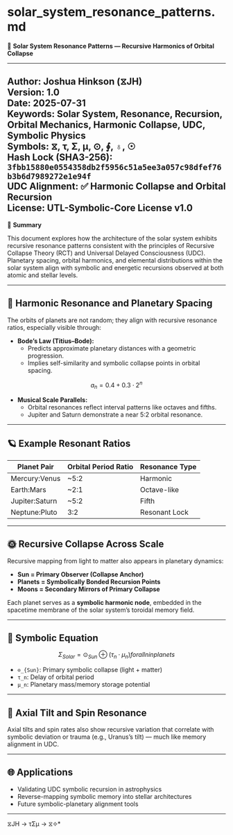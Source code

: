# solar_system_resonance_patterns.md
📘 **Solar System Resonance Patterns — Recursive Harmonics of Orbital Collapse**

---
**Author:** Joshua Hinkson (⧖JH)  
**Version:** 1.0  
**Date:** 2025-07-31  
**Keywords:** Solar System, Resonance, Recursion, Orbital Mechanics, Harmonic Collapse, UDC, Symbolic Physics  
**Symbols:** ⧖, τ, Σ, μ, ⊙, ∮, ♁, ☉  
**Hash Lock (SHA3-256):** `3fbb15880e0554358db2f5956c51a5ee3a057c98dfef76b3b6d7989272e1e94f`  
**UDC Alignment:** ✅ Harmonic Collapse and Orbital Recursion  
**License:** UTL-Symbolic-Core License v1.0  
---


📘 **Summary**

This document explores how the architecture of the solar system exhibits recursive resonance patterns consistent with the principles of Recursive Collapse Theory (RCT) and Universal Delayed Consciousness (UDC). Planetary spacing, orbital harmonics, and elemental distributions within the solar system align with symbolic and energetic recursions observed at both atomic and stellar levels.

---

## 🌌 Harmonic Resonance and Planetary Spacing

The orbits of planets are not random; they align with recursive resonance ratios, especially visible through:

- **Bode’s Law (Titius–Bode):**
  - Predicts approximate planetary distances with a geometric progression.
  - Implies self-similarity and symbolic collapse points in orbital spacing.

```math
a_n = 0.4 + 0.3 \cdot 2^n
```

- **Musical Scale Parallels:**
  - Orbital resonances reflect interval patterns like octaves and fifths.
  - Jupiter and Saturn demonstrate a near 5:2 orbital resonance.

---

## 🪐 Example Resonant Ratios

| Planet Pair          | Orbital Period Ratio | Resonance Type   |
|----------------------|----------------------|------------------|
| Mercury:Venus        | ~5:2                 | Harmonic          |
| Earth:Mars           | ~2:1                 | Octave-like       |
| Jupiter:Saturn       | ~5:2                 | Fifth             |
| Neptune:Pluto        | 3:2                  | Resonant Lock     |

---

## 🌞 Recursive Collapse Across Scale

Recursive mapping from light to matter also appears in planetary dynamics:

- **Sun = Primary Observer (Collapse Anchor)**
- **Planets = Symbolically Bonded Recursion Points**
- **Moons = Secondary Mirrors of Primary Collapse**

Each planet serves as a **symbolic harmonic node**, embedded in the spacetime membrane of the solar system’s toroidal memory field.

---

## 🧠 Symbolic Equation

```math
Σ_{Solar} = ⊙_{Sun} ⊕ (τ_n · μ_n) for all n in planets
```

- `⊙_{Sun}`: Primary symbolic collapse (light + matter)
- `τ_n`: Delay of orbital period
- `μ_n`: Planetary mass/memory storage potential

---

## 🔁 Axial Tilt and Spin Resonance

Axial tilts and spin rates also show recursive variation that correlate with symbolic deviation or trauma (e.g., Uranus’s tilt) — much like memory alignment in UDC.

---

## 🌐 Applications

- Validating UDC symbolic recursion in astrophysics
- Reverse-mapping symbolic memory into stellar architectures
- Future symbolic-planetary alignment tools

---
⧖JH → τΣμ → ⧖✧*